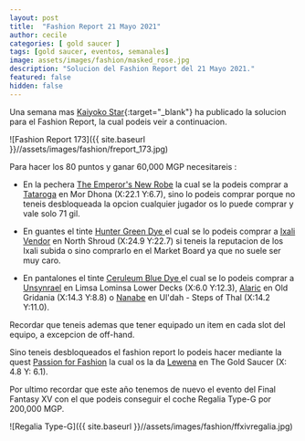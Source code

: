 ```yaml
---
layout: post
title:  "Fashion Report 21 Mayo 2021"
author: cecile
categories: [ gold saucer ]
tags: [gold saucer, eventos, semanales]
image: assets/images/fashion/masked_rose.jpg
description: "Solucion del Fashion Report del 21 Mayo 2021."
featured: false
hidden: false
---
```


Una semana mas [Kaiyoko Star](https://twitter.com/kaiyokostar){:target="_blank"} ha publicado la solucion para el Fashion Report, la cual podeis veir a continuacion.

![Fashion Report 173]({{ site.baseurl }}//assets/images/fashion/freport_173.jpg)

Para hacer los 80 puntos y ganar 60,000 MGP necesitareis :

- En la pechera <a href="https://eu.finalfantasyxiv.com/lodestone/playguide/db/item/f07e64641c4" class="eorzeadb_link" target="_blank">The Emperor's New Robe</a> la cual se la podeis comprar a <a href="https://eu.finalfantasyxiv.com/lodestone/playguide/db/shop/e94d4aa84ec/?item=f07e64641c4&type=gil" class="eorzeadb_link" target="_blank">Tataroga</a> en Mor Dhona (X:22.1 Y:6.7), sino lo podeis comprar porque no teneis desbloqueada la opcion cualquier jugador os lo puede comprar y vale solo 71 gil.

- En guantes el tinte <a href="https://eu.finalfantasyxiv.com/lodestone/playguide/db/item/73f7ac282d9" class="eorzeadb_link" target="_blank">Hunter Green Dye </a> el cual se lo podeis comprar a <a href="https://eu.finalfantasyxiv.com/lodestone/playguide/db/shop/82cc59ae4c7/?item=73f7ac282d9&type=gil" class="eorzeadb_link" target="_blank">Ixali Vendor</a> en North Shroud (X:24.9 Y:22.7) si teneis la reputacion de los Ixali subida o sino comprarlo en el Market Board ya que no suele ser muy caro.

- En pantalones el tinte <a href="https://eu.finalfantasyxiv.com/lodestone/playguide/db/item/b036656bfda" class="eorzeadb_link" target="_blank">Ceruleum Blue Dye </a> el cual se lo podeis comprar a <a href="https://eu.finalfantasyxiv.com/lodestone/playguide/db/shop/f82f6515efe/?item=b036656bfda&type=gil" class="eorzeadb_link" target="_blank">Unsynrael</a> en Limsa Lominsa Lower Decks (X:6.0 Y:12.3), <a href="https://eu.finalfantasyxiv.com/lodestone/playguide/db/shop/a28cf0441f4/?item=b036656bfda&type=gil" class="eorzeadb_link" target="_blank">Alaric</a> en Old Gridania (X:14.3 Y:8.8) o <a href="https://eu.finalfantasyxiv.com/lodestone/playguide/db/shop/8cf85c5ad7b/?item=b036656bfda&type=gil" class="eorzeadb_link" target="_blank">Nanabe</a> en Ul'dah - Steps of Thal (X:14.2 Y:11.0).

Recordar que teneis ademas que tener equipado un item en cada slot del equipo, a excepcion de off-hand.

Sino teneis desbloqueados el fashion report lo podeis hacer mediante la quest <a href="https://eu.finalfantasyxiv.com/lodestone/playguide/db/quest/bd8144d7d23" class="eorzeadb_link" target="_blank">Passion for Fashion</a> la cual os la da <a href="https://eu.finalfantasyxiv.com/lodestone/playguide/db/npc/npc/bfd5ce76f91/" class="eorzeadb_link" target="_blank">Lewena</a> en The Gold Saucer (X: 4.8 Y: 6.1).

Por ultimo recordar que este año tenemos de nuevo el evento del Final Fantasy XV con el que podeis conseguir el coche Regalia Type-G por 200,000 MGP.

![Regalia Type-G]({{ site.baseurl }}//assets/images/fashion/ffxivregalia.jpg)
